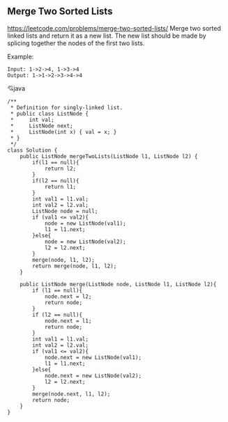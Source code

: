 ## Merge Two Sorted Lists
https://leetcode.com/problems/merge-two-sorted-lists/
Merge two sorted linked lists and return it as a new list. The new list should be made by splicing together the nodes of the first two lists.

Example:

    Input: 1->2->4, 1->3->4
    Output: 1->1->2->3->4->4
  
  :cupid:java
  
    /**
     * Definition for singly-linked list.
     * public class ListNode {
     *     int val;
     *     ListNode next;
     *     ListNode(int x) { val = x; }
     * }
     */
    class Solution {
        public ListNode mergeTwoLists(ListNode l1, ListNode l2) {
            if(l1 == null){
                return l2;
            }
            if(l2 == null){
                return l1;
            }
            int val1 = l1.val;
            int val2 = l2.val;
            ListNode node = null;
            if (val1 <= val2){
                node = new ListNode(val1);
                l1 = l1.next;
            }else{
                node = new ListNode(val2);
                l2 = l2.next;
            }
            merge(node, l1, l2);
            return merge(node, l1, l2);
        }

        public ListNode merge(ListNode node, ListNode l1, ListNode l2){
            if (l1 == null){
                node.next = l2;
                return node;
            }
            if (l2 == null){
                node.next = l1;
                return node;
            }
            int val1 = l1.val;
            int val2 = l2.val;
            if (val1 <= val2){
                node.next = new ListNode(val1);
                l1 = l1.next;
            }else{
                node.next = new ListNode(val2);
                l2 = l2.next;
            }
            merge(node.next, l1, l2);
            return node;
        }
    }
